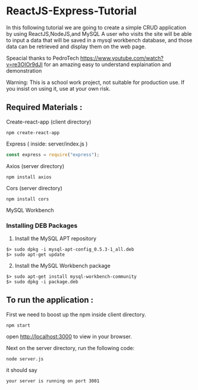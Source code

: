 # ReactJS-Express-Tutorial

In this following tutorial we are going to create a simple CRUD application by using ReactJS,NodeJS,and MySQL
A user who visits the site will be able to input a data that will be saved in a mysql workbench database, 
and those data can be retrieved and display them on the web page.

Speacial thanks to PedroTech <https://www.youtube.com/watch?v=re3OIOr9dJI> 
for an amazing easy to understand explaination and demonstration

Warning: This is a school work project, not suitable for production use. If you insist on using it, use at your own risk.

## Required Materials : 

Create-react-app (client directory)
```
npm create-react-app
```

Express ( inside: server/index.js )
```javascript
const express = require("express");
``` 
Axios (server directory)
```
npm install axios
```
Cors (server directory)
```
npm install cors
```
MySQL Workbench
### Installing DEB Packages
1. Install the MySQL APT repository 
```
$> sudo dpkg -i mysql-apt-config_0.5.3-1_all.deb
$> sudo apt-get update
```
2.  Install the MySQL Workbench package
```
$> sudo apt-get install mysql-workbench-community
$> sudo dpkg -i package.deb
```
## To run the application : 
First we need to boost up the npm inside client directory.

```
npm start
```
open [http://localhost:3000](http://localhost:3000) to view in your browser.

Next on the server directory, run the following code:
```
node server.js
``` 	
it should say
```
your server is running on port 3001
```